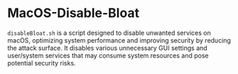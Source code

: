 # MacOS-Disable-Bloat
`disableBloat.sh` is a script designed to disable unwanted services on macOS, optimizing system performance and improving security by reducing the attack surface. It disables various unnecessary GUI settings and user/system services that may consume system resources and pose potential security risks.
